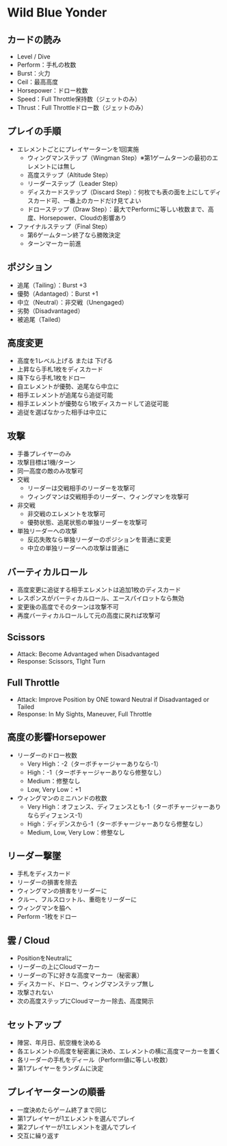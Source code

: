 # Wild Blue Yonder

## カードの読み
- Level / Dive
- Perform：手札の枚数
- Burst：火力
- Ceil：最高高度
- Horsepower：ドロー枚数
- Speed：Full Throttle保持数（ジェットのみ）
- Thrust：Full Throttleドロー数（ジェットのみ）

## プレイの手順
- エレメントごとにプレイヤーターンを1回実施
  - ウィングマンステップ（Wingman Step）※第1ゲームターンの最初のエレメントには無し
  - 高度ステップ（Altitude Step）
  - リーダーステップ（Leader Step）
  - ディスカードステップ（Discard Step）：何枚でも表の面を上にしてディスカード可、一番上のカードだけ見てよい
  - ドローステップ（Draw Step）：最大でPerformに等しい枚数まで、高度、Horsepower、Cloudの影響あり
- ファイナルステップ（Final Step）
  - 第6ゲームターン終了なら勝敗決定
  - ターンマーカー前進

## ポジション
- 追尾（Tailing）：Burst +3
- 優勢（Adantaged）：Burst +1
- 中立（Neutral）：非交戦（Unengaged）
- 劣勢（Disadvantaged）
- 被追尾（Tailed）

## 高度変更
- 高度を1レベル上げる または 下げる
- 上昇なら手札1枚をディスカード
- 降下なら手札1枚をドロー
- 自エレメントが優勢、追尾なら中立に
- 相手エレメントが追尾なら追従可能
- 相手エレメントが優勢なら1枚ディスカードして追従可能
- 追従を選ばなかった相手は中立に

## 攻撃
- 手番プレイヤーのみ
- 攻撃目標は1機/ターン
- 同一高度の敵のみ攻撃可
- 交戦
  - リーダーは交戦相手のリーダーを攻撃可
  - ウィングマンは交戦相手のリーダー、ウィングマンを攻撃可
- 非交戦
  - 非交戦のエレメントを攻撃可
  - 優勢状態、追尾状態の単独リーダーを攻撃可
- 単独リーダーへの攻撃
  - 反応失敗なら単独リーダーのポジションを普通に変更
  - 中立の単独リーダーへの攻撃は普通に

## バーティカルロール
- 高度変更に追従する相手エレメントは追加1枚のディスカード
- レスポンスがバーティカルロール、エースパイロットなら無効
- 変更後の高度でそのターンは攻撃不可
- 再度バーティカルロールして元の高度に戻れば攻撃可

## Scissors
- Attack: Become Advantaged when Disadvantaged
- Response: Scissors, TIght Turn

## Full Throttle
- Attack: Improve Position by ONE toward Neutral if Disadvantaged or Tailed
- Response: In My Sights, Maneuver, Full Throttle

## 高度の影響Horsepower
- リーダーのドロー枚数
  - Very High：-2（ターボチャージャーありなら-1）
  - High：-1（ターボチャージャーありなら修整なし）
  - Medium：修整なし
  - Low, Very Low：+1
- ウィングマンのミニハンドの枚数
  - Very High：オフェンス、ディフェンスとも-1（ターボチャージャーありならディフェンス-1）
  - High：ディデンスから-1（ターボチャージャーありなら修整なし）
  - Medium, Low, Very Low：修整なし

## リーダー撃墜
- 手札をディスカード
- リーダーの損害を除去
- ウィングマンの損害をリーダーに
- クルー、フルスロットル、重砲をリーダーに
- ウィングマンを脇へ
- Perform -1枚をドロー

## 雲 / Cloud
- PositionをNeutralに
- リーダーの上にCloudマーカー
- リーダーの下に好きな高度マーカー（秘密裏）
- ディスカード、ドロー、ウィングマンステップ無し
- 攻撃されない
- 次の高度ステップにCloudマーカー除去、高度開示

## セットアップ
- 陣営、年月日、航空機を決める
- 各エレメントの高度を秘密裏に決め、エレメントの横に高度マーカーを置く
- 各リーダーの手札をディール（Perform値に等しい枚数）
- 第1プレイヤーをランダムに決定

## プレイヤーターンの順番
- 一度決めたらゲーム終了まで同じ
- 第1プレイヤーが1エレメントを選んでプレイ
- 第2プレイヤーが1エレメントを選んでプレイ
- 交互に繰り返す

